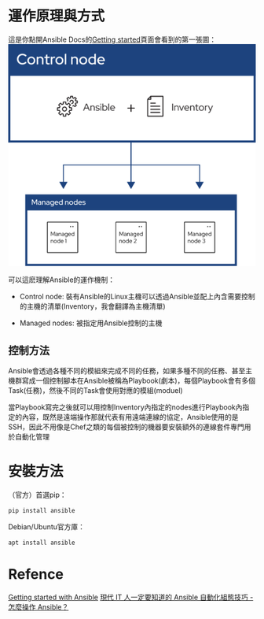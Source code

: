 # 運作原理與方式

這是你點開Ansible Docs的[Getting started](https://docs.ansible.com/ansible/latest/getting_started/index.html)頁面會看到的第一張圖：![](../Pictures/ansible_inv_start.svg)

可以這麽理解Ansible的運作機制：
- Control node:
 裝有Ansible的Linux主機可以透過Ansible並配上內含需要控制的主機的清單(Inventory，我會翻譯為主機清單)

- Managed nodes:
 被指定用Ansible控制的主機

## 控制方法
Ansible會透過各種不同的模組來完成不同的任務，如果多種不同的任務、甚至主機群寫成一個控制腳本在Ansible被稱為Playbook(劇本)，每個Playbook會有多個Task(任務)，然後不同的Task會使用對應的模組(moduel)

當Playbook寫完之後就可以用控制Inventory內指定的nodes進行Playbook內指定的內容，既然是遠端操作那就代表有用遠端連線的協定，Ansible使用的是SSH，因此不用像是Chef之類的每個被控制的機器要安裝額外的連線套件專門用於自動化管理

# 安裝方法
（官方）首選pip：
```bash
pip install ansible
```

Debian/Ubuntu官方庫：
```bash
apt install ansible
```

# Refence
[Getting started with Ansible](https://docs.ansible.com/ansible/latest/getting_started/index.html)
[現代 IT 人一定要知道的 Ansible 自動化組態技巧 - 怎麼操作 Ansible？](https://chusiang.gitbooks.io/automate-with-ansible/content/06.how-to-use-the-ansible.html)
